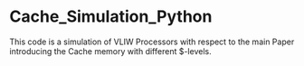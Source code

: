 # Cache_Simulation_Python
This code is a simulation of VLIW Processors with respect to the main Paper introducing the Cache memory with different $-levels. 
